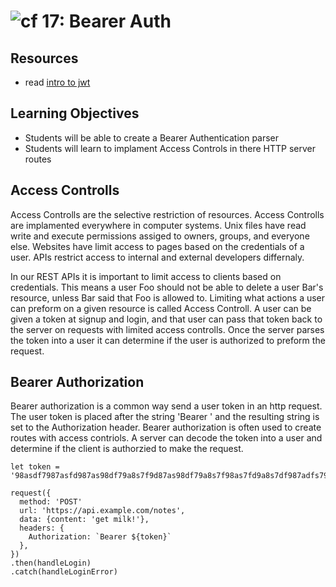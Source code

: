 ![cf](http://i.imgur.com/7v5ASc8.png) 17: Bearer Auth
===

## Resources
* read [intro to jwt](https://jwt.io/introduction/)

## Learning Objectives
* Students will be able to create a Bearer Authentication parser
* Students will learn to implament Access Controls in there HTTP server routes

## Access Controlls
Access Controlls are the selective restriction of resources. Access Controlls are implamented everywhere in computer systems. Unix files have read write and execute permissions assiged to owners, groups, and everyone else. Websites have limit access to pages based on the credentials of a user. APIs restrict access to internal and external developers differnaly. 

In our REST APIs it is important to limit access to clients based on credentials. This means a user Foo should not be able to delete a user Bar's resource, unless Bar said that Foo is allowed to. Limiting what actions a user can preform on a given resource is called Access Controll. A user can be given a token at signup and login, and that user can pass that token back to the server on requests with limited access controlls. Once the server parses the token into a user it can determine if the user is authorized to preform the request. 

## Bearer Authorization
Bearer authorization is a common way send a user token in an http request. The user token is placed after the string 'Bearer ' and the resulting string is set to the Authorization header. Bearer authorization is often used to create routes with access contriols. A server can decode the token into a user and determine if the client is authorzied to make the request.

```
let token = '98asdf7987asfd987as98df79a8s7f9d87as98df79a8s7f98as7fd9a8s7df987adfs798'

request({
  method: 'POST'
  url: 'https://api.example.com/notes',
  data: {content: 'get milk!'},
  headers: {
    Authorization: `Bearer ${token}`
  },
})
.then(handleLogin)
.catch(handleLoginError) 
```
